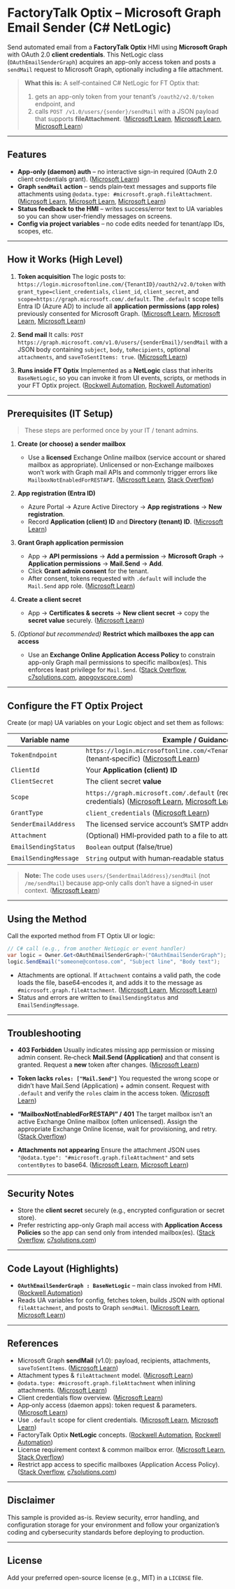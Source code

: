 # FactoryTalk Optix – Microsoft Graph Email Sender (C# NetLogic)

Send automated email from a **FactoryTalk Optix** HMI using **Microsoft Graph** with OAuth 2.0 **client credentials**. This NetLogic class (`OAuthEmailSenderGraph`) acquires an app-only access token and posts a `sendMail` request to Microsoft Graph, optionally including a file attachment.

> **What this is:** A self‑contained C# NetLogic for FT Optix that:
>
> 1. gets an app-only token from your tenant’s `/oauth2/v2.0/token` endpoint, and
> 2. calls `POST /v1.0/users/{sender}/sendMail` with a JSON payload that supports **fileAttachment**. ([Microsoft Learn][1], [Microsoft Learn][2], [Microsoft Learn][3])

---

## Features

* **App-only (daemon) auth** – no interactive sign-in required (OAuth 2.0 client credentials grant). ([Microsoft Learn][4])
* **Graph `sendMail` action** – sends plain‑text messages and supports file attachments using `@odata.type: #microsoft.graph.fileAttachment`. ([Microsoft Learn][2], [Microsoft Learn][3], [Microsoft Learn][5])
* **Status feedback to the HMI** – writes success/error text to UA variables so you can show user-friendly messages on screens.
* **Config via project variables** – no code edits needed for tenant/app IDs, scopes, etc.

---

## How it Works (High Level)

1. **Token acquisition**
   The logic posts to:
   `https://login.microsoftonline.com/{TenantID}/oauth2/v2.0/token`
   with `grant_type=client_credentials`, `client_id`, `client_secret`, and `scope=https://graph.microsoft.com/.default`. The `.default` scope tells Entra ID (Azure AD) to include all **application permissions (app roles)** previously consented for Microsoft Graph. ([Microsoft Learn][1], [Microsoft Learn][6], [Microsoft Learn][7])

2. **Send mail**
   It calls:
   `POST https://graph.microsoft.com/v1.0/users/{senderEmail}/sendMail`
   with a JSON body containing `subject`, `body`, `toRecipients`, optional `attachments`, and `saveToSentItems: true`. ([Microsoft Learn][2])

3. **Runs inside FT Optix**
   Implemented as a **NetLogic** class that inherits `BaseNetLogic`, so you can invoke it from UI events, scripts, or methods in your FT Optix project. ([Rockwell Automation][8], [Rockwell Automation][9])

---

## Prerequisites (IT Setup)

> These steps are performed once by your IT / tenant admins.

1. **Create (or choose) a sender mailbox**

   * Use a **licensed** Exchange Online mailbox (service account or shared mailbox as appropriate). Unlicensed or non‑Exchange mailboxes won’t work with Graph mail APIs and commonly trigger errors like `MailboxNotEnabledForRESTAPI`. ([Microsoft Learn][10], [Stack Overflow][11])

2. **App registration (Entra ID)**

   * Azure Portal → Azure Active Directory → **App registrations** → **New registration**.
   * Record **Application (client) ID** and **Directory (tenant) ID**. ([Microsoft Learn][1])

3. **Grant Graph application permission**

   * App → **API permissions** → **Add a permission** → **Microsoft Graph** → **Application permissions** → **Mail.Send** → **Add**.
   * Click **Grant admin consent** for the tenant.
   * After consent, tokens requested with `.default` will include the `Mail.Send` app role. ([Microsoft Learn][6])

4. **Create a client secret**

   * App → **Certificates & secrets** → **New client secret** → copy the **secret value** securely. ([Microsoft Learn][1])

5. *(Optional but recommended)* **Restrict which mailboxes the app can access**

   * Use an **Exchange Online Application Access Policy** to constrain app-only Graph mail permissions to specific mailbox(es). This enforces least privilege for `Mail.Send`. ([Stack Overflow][12], [c7solutions.com][13], [appgovscore.com][14])

---

## Configure the FT Optix Project

Create (or map) UA variables on your Logic object and set them as follows:

| Variable name         | Example / Guidance                                                                                                    |
| --------------------- | --------------------------------------------------------------------------------------------------------------------- |
| `TokenEndpoint`       | `https://login.microsoftonline.com/<TenantID>/oauth2/v2.0/token` (tenant‑specific) ([Microsoft Learn][1])             |
| `ClientId`            | Your **Application (client) ID**                                                                                      |
| `ClientSecret`        | The client secret **value**                                                                                           |
| `Scope`               | `https://graph.microsoft.com/.default` (required for client credentials) ([Microsoft Learn][6], [Microsoft Learn][7]) |
| `GrantType`           | `client_credentials` ([Microsoft Learn][4])                                                                           |
| `SenderEmailAddress`  | The licensed service account’s SMTP address                                                                           |
| `Attachment`          | (Optional) HMI‑provided path to a file to attach                                                                      |
| `EmailSendingStatus`  | `Boolean` output (false/true)                                                                                         |
| `EmailSendingMessage` | `String` output with human‑readable status                                                                            |

> **Note:** The code uses `users/{SenderEmailAddress}/sendMail` (not `/me/sendMail`) because app‑only calls don’t have a signed‑in user context. ([Microsoft Learn][2])

---

## Using the Method

Call the exported method from FT Optix UI or logic:

```csharp
// C# call (e.g., from another NetLogic or event handler)
var logic = Owner.Get<OAuthEmailSenderGraph>("OAuthEmailSenderGraph");
logic.SendEmail("someone@contoso.com", "Subject line", "Body text");
```

* Attachments are optional. If `Attachment` contains a valid path, the code loads the file, base64‑encodes it, and adds it to the message as `#microsoft.graph.fileAttachment`. ([Microsoft Learn][3], [Microsoft Learn][5])
* Status and errors are written to `EmailSendingStatus` and `EmailSendingMessage`.

---

## Troubleshooting

* **403 Forbidden**
  Usually indicates missing app permission or missing admin consent. Re‑check **Mail.Send (Application)** and that consent is granted. Request a **new** token after changes. ([Microsoft Learn][6])

* **Token lacks `roles: ["Mail.Send"]`**
  You requested the wrong scope or didn’t have Mail.Send (Application) + admin consent. Request with `.default` and verify the `roles` claim in the access token. ([Microsoft Learn][6])

* **“MailboxNotEnabledForRESTAPI” / 401**
  The target mailbox isn’t an active Exchange Online mailbox (often unlicensed). Assign the appropriate Exchange Online license, wait for provisioning, and retry. ([Stack Overflow][11])

* **Attachments not appearing**
  Ensure the attachment JSON uses `"@odata.type": "#microsoft.graph.fileAttachment"` and sets `contentBytes` to base64. ([Microsoft Learn][3], [Microsoft Learn][5])

---

## Security Notes

* Store the **client secret** securely (e.g., encrypted configuration or secret store).
* Prefer restricting app-only Graph mail access with **Application Access Policies** so the app can send only from intended mailbox(es). ([Stack Overflow][12], [c7solutions.com][13])

---

## Code Layout (Highlights)

* **`OAuthEmailSenderGraph : BaseNetLogic`** – main class invoked from HMI. ([Rockwell Automation][8])
* Reads UA variables for config, fetches token, builds JSON with optional `fileAttachment`, and posts to Graph `sendMail`. ([Microsoft Learn][1], [Microsoft Learn][2])

---

## References

* Microsoft Graph **sendMail** (v1.0): payload, recipients, attachments, `saveToSentItems`. ([Microsoft Learn][2])
* Attachment types & `fileAttachment` model. ([Microsoft Learn][3])
* `@odata.type: #microsoft.graph.fileAttachment` when inlining attachments. ([Microsoft Learn][5])
* Client credentials flow overview. ([Microsoft Learn][4])
* App‑only access (daemon apps): token request & parameters. ([Microsoft Learn][1])
* Use `.default` scope for client credentials. ([Microsoft Learn][6], [Microsoft Learn][7])
* FactoryTalk Optix **NetLogic** concepts. ([Rockwell Automation][8], [Rockwell Automation][9])
* License requirement context & common mailbox error. ([Microsoft Learn][10], [Stack Overflow][11])
* Restrict app access to specific mailboxes (Application Access Policy). ([Stack Overflow][12], [c7solutions.com][13])

---

## Disclaimer

This sample is provided as-is. Review security, error handling, and configuration storage for your environment and follow your organization’s coding and cybersecurity standards before deploying to production.

---

## License

Add your preferred open-source license (e.g., MIT) in a `LICENSE` file.

[1]: https://learn.microsoft.com/en-us/graph/auth-v2-service?utm_source=chatgpt.com "Get access without a user - Microsoft Graph"
[2]: https://learn.microsoft.com/en-us/graph/api/user-sendmail?view=graph-rest-1.0&utm_source=chatgpt.com "user: sendMail - Microsoft Graph v1.0"
[3]: https://learn.microsoft.com/en-us/graph/api/message-post-attachments?view=graph-rest-1.0&utm_source=chatgpt.com "Add attachment - Microsoft Graph v1.0"
[4]: https://learn.microsoft.com/en-us/entra/identity-platform/v2-oauth2-client-creds-grant-flow?utm_source=chatgpt.com "OAuth 2.0 client credentials flow on the Microsoft identity platform"
[5]: https://learn.microsoft.com/en-us/answers/questions/1355625/graph-api-sendmail-the-property-contentbytes-does?utm_source=chatgpt.com "Graph API sendMail - The property 'contentBytes' does not exist on ..."
[6]: https://learn.microsoft.com/en-us/entra/identity-platform/scopes-oidc?utm_source=chatgpt.com "Scopes and permissions in the Microsoft identity platform"
[7]: https://learn.microsoft.com/en-us/entra/identity-platform/scenario-daemon-acquire-token?utm_source=chatgpt.com "Acquire tokens to call a web API using a daemon application"
[8]: https://www.rockwellautomation.com/en-id/docs/factorytalk-optix/1-03/contents-ditamap/developing-solutions/developing-projects-with-csharp/netlogic.html?utm_source=chatgpt.com "NetLogic - Rockwell Automation"
[9]: https://www.rockwellautomation.com/en-fi/docs/factorytalk-optix/1-10/contents-ditamap/developing-solutions/application-examples/netlogic-tutorial.html?utm_source=chatgpt.com "NetLogic tutorial - Rockwell Automation"
[10]: https://learn.microsoft.com/en-us/answers/questions/2275827/401-on-graph-sendmail-api?utm_source=chatgpt.com "401 on graph /sendMail API - Microsoft Q&A"
[11]: https://stackoverflow.com/questions/65426179/microsoft-graph-to-send-mail-with-client-credential-flow-application-permission?utm_source=chatgpt.com "Microsoft Graph to send mail with Client Credential Flow (application ..."
[12]: https://stackoverflow.com/questions/69080522/send-mail-via-microsoft-graph-as-application-any-user?utm_source=chatgpt.com "Send mail via Microsoft Graph as Application (Any User)"
[13]: https://c7solutions.com/2024/09/secure-access-to-mailboxes-via-graph?utm_source=chatgpt.com "Secure Access To Some Mailboxes Via Graph - Brian Reid"
[14]: https://www.appgovscore.com/blog/how-to-restrict-microsoft-graph-api-access-to-mailboxes?utm_source=chatgpt.com "How to Restrict Microsoft Graph API Access to Mailboxes"
